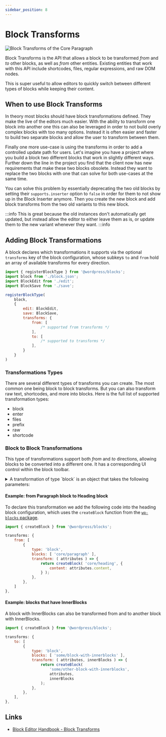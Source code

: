 ```yaml
---
sidebar_position: 8
---
```


# Block Transforms

![Block Transforms of the Core Paragraph](/img/block-transforms.png)

Block Transforms is the API that allows a block to be transformed _from_ and _to_ other blocks, as well as _from_ other entities. Existing entities that work with this API include shortcodes, files, regular expressions, and raw DOM nodes.

This is super useful to allow editors to quickly switch between different types of blocks while keeping their content.

## When to use Block Transforms

In theory most blocks should have block transformations defined. They make the live of the editors much easier. With the ability to transform one block into another one this can also be leveraged in order to not build overly complex blocks with too many options. Instead it is often easier and faster to build two separate blocks and allow the user to transform between them.

Finally one more use-case is using the transforms in order to add a controlled update path for users. Let's imagine you have a project where you build a block two different blocks that work in slightly different ways. Further down the line in the project you find that the client now has new requirements that make these two blocks obsolete. Instead they want to replace the two blocks with one that can solve for both use-cases at the same time.

You can solve this problem by essentially deprecating the two old blocks by setting their `supports.inserter` option to `false` in order for them to not show up in the Block Inserter anymore. Then you create the new block and add block transforms from the two old variants to this new block.

:::info
This is great because the old instances don't automatically get updated, but instead allow the editor to either leave them as is, or update them to the new variant whenever they want.
:::info

## Adding Block Transformations

A block declares which transformations it supports via the optional `transforms` key of the block configuration, whose subkeys `to` and `from` hold an array of available transforms for every direction.

```js title="index.js"
import { registerBlockType } from '@wordpress/blocks';
import block from './block.json';
import BlockEdit from './edit';
import BlockSave from './save';

registerBlockType(
    block,
    {
        edit: BlockEdit,
        save: BlockSave,
        transforms: {
            from: [
                /* supported from transforms */
            ],
            to: [
                /* supported to transforms */
            ],
        }
    }
)
```

### Transformations Types

There are several different types of transforms you can create. The most common one being block to block transforms. But you can also transform raw text, shortcodes, and more into blocks. Here is the full list of supported transformation types:

- block
- enter
- files
- prefix
- raw
- shortcode

### Block to Block Transformations

This type of transformations support both _from_ and _to_ directions, allowing blocks to be converted into a different one. It has a corresponding UI control within the block toolbar.

<details>
<summary>
A transformation of type `block` is an object that takes the following parameters:
</summary>
<p>

- **type** _(string)_: the value `block`.
- **blocks** _(array)_: a list of known block types. It also accepts the wildcard value (`"*"`), meaning that the transform is available to _all_ block types (eg: all blocks can transform into `core/group`).
- **transform** _(function)_: a callback that receives the attributes and inner blocks of the block being processed. It should return a block object or an array of block objects.
- **isMatch** _(function, optional)_: a callback that receives the block attributes as the first argument and the block object as the second argument and should return a boolean. Returning `false` from this function will prevent the transform from being available and displayed as an option to the user.
- **isMultiBlock** _(boolean, optional)_: whether the transformation can be applied when multiple blocks are selected. If true, the `transform` function's first parameter will be an array containing each selected block's attributes, and the second an array of each selected block's inner blocks. False by default.
- **priority** _(number, optional)_: controls the priority with which a transformation is applied, where a lower value will take precedence over higher values. This behaves much like a [WordPress hook](https://codex.wordpress.org/Plugin_API#Hook_to_WordPress). Like hooks, the default priority is `10` when not otherwise set.

</p>
</details>

#### Example: from Paragraph block to Heading block

To declare this transformation we add the following code into the heading block configuration, which uses the `createBlock` function from the [`wp-blocks` package](https://developer.wordpress.org/block-editor/reference-guides/packages/packages-blocks/#createblock).

```js
import { createBlock } from '@wordpress/blocks';

transforms: {
    from: [
        {
            type: 'block',
            blocks: [ 'core/paragraph' ],
            transform: ( attributes ) => {
                return createBlock( 'core/heading', {
                    content: attributes.content,
                } );
            },
        },
    ]
},
```

#### Example: blocks that have InnerBlocks

A block with InnerBlocks can also be transformed from and to another block with InnerBlocks.

```js
import { createBlock } from '@wordpress/blocks';

transforms: {
    to: [
        {
            type: 'block',
            blocks: [ 'some/block-with-innerblocks' ],
            transform: ( attributes, innerBlocks ) => {
                return createBlock(
                    'some/other-block-with-innerblocks',
                    attributes,
                    innerBlocks
                );
            },
        },
    ],
},
```

## Links

- [Block Editor Handbook - Block Transforms](https://developer.wordpress.org/block-editor/reference-guides/block-api/block-transforms/)
